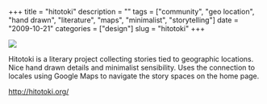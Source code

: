 +++
title = "hitotoki"
description = ""
tags = ["community", "geo location", "hand drawn", "literature", "maps", "minimalist", "storytelling"]
date = "2009-10-21"
categories = ["design"]
slug = "hitotoki"
+++


 

  <div id="screens-thumbs" class="clearfix">
    <div class="txt-center" id="design-submission"><a href="http://hitotoki.org/"><img id='bluga-thumbnail-1920' class='bluga-thumbnail large' src='//konigi.com/media/bluga/
wt4adf3d2565bdf.jpg'/></a></div>  
  </div>   
<p>Hitotoki is a literary project collecting stories tied to geographic locations. Nice hand drawn details and minimalist sensibility. Uses the connection to locales using Google Maps to navigate the story spaces on the home page.</p>
<p><a href="http://hitotoki.org/">http://hitotoki.org/</a></p>




